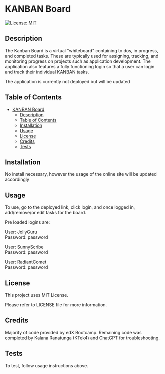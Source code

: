 # KANBAN Board

[![License: MIT](https://img.shields.io/badge/License-MIT-yellow.svg)](https://opensource.org/licenses/MIT)
                 
## Description
  
The Kanban Board is a virtual "whiteboard" containing to dos, in progress, and completed tasks. These are typically used for assigning, tracking, and monitoring progress on projects such as application development. The application also features a fully functioning login so that a user can login and track their individual KANBAN tasks.

The application is currently not deployed but will be updated

## Table of Contents
  
- [KANBAN Board](#kanban-board)
  - [Description](#description)
  - [Table of Contents](#table-of-contents)
  - [Installation](#installation)
  - [Usage](#usage)
  - [License](#license)
  - [Credits](#credits)
  - [Tests](#tests)

## Installation

No install necessary, however the usage of the online site will be updated accordingly

## Usage
  
To use, go to the deployed link, click login, and once logged in, add/remove/or edit tasks for the board. 

Pre loaded logins are:

User: JollyGuru\
Password: password

User: SunnyScribe\
Password: password

User: RadiantComet\
Password: password

## License
This project uses MIT License.

Please refer to LICENSE file for more information.

## Credits

Majority of code provided by edX Bootcamp. Remaining code was completed by Kalana Ranatunga (KTek4) and ChatGPT for troubleshooting.

## Tests
  
To test, follow usage instructions above.
